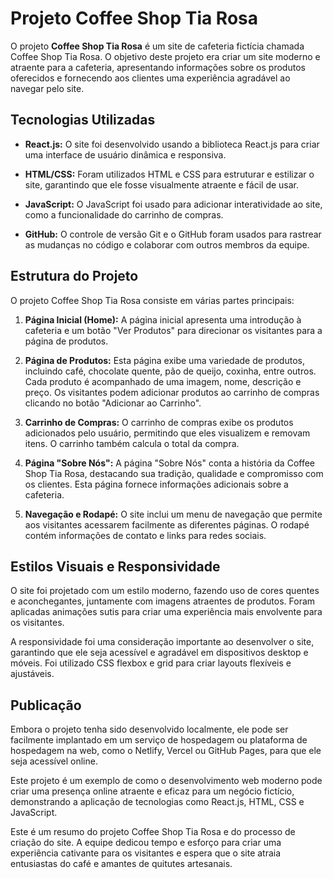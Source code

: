 # Projeto Coffee Shop Tia Rosa

O projeto **Coffee Shop Tia Rosa** é um site de cafeteria fictícia chamada Coffee Shop Tia Rosa. O objetivo deste projeto era criar um site moderno e atraente para a cafeteria, apresentando informações sobre os produtos oferecidos e fornecendo aos clientes uma experiência agradável ao navegar pelo site.

## Tecnologias Utilizadas

- **React.js:** O site foi desenvolvido usando a biblioteca React.js para criar uma interface de usuário dinâmica e responsiva.

- **HTML/CSS:** Foram utilizados HTML e CSS para estruturar e estilizar o site, garantindo que ele fosse visualmente atraente e fácil de usar.

- **JavaScript:** O JavaScript foi usado para adicionar interatividade ao site, como a funcionalidade do carrinho de compras.

- **GitHub:** O controle de versão Git e o GitHub foram usados para rastrear as mudanças no código e colaborar com outros membros da equipe.

## Estrutura do Projeto

O projeto Coffee Shop Tia Rosa consiste em várias partes principais:

1. **Página Inicial (Home):** A página inicial apresenta uma introdução à cafeteria e um botão "Ver Produtos" para direcionar os visitantes para a página de produtos.

2. **Página de Produtos:** Esta página exibe uma variedade de produtos, incluindo café, chocolate quente, pão de queijo, coxinha, entre outros. Cada produto é acompanhado de uma imagem, nome, descrição e preço. Os visitantes podem adicionar produtos ao carrinho de compras clicando no botão "Adicionar ao Carrinho".

3. **Carrinho de Compras:** O carrinho de compras exibe os produtos adicionados pelo usuário, permitindo que eles visualizem e removam itens. O carrinho também calcula o total da compra.

4. **Página "Sobre Nós":** A página "Sobre Nós" conta a história da Coffee Shop Tia Rosa, destacando sua tradição, qualidade e compromisso com os clientes. Esta página fornece informações adicionais sobre a cafeteria.

5. **Navegação e Rodapé:** O site inclui um menu de navegação que permite aos visitantes acessarem facilmente as diferentes páginas. O rodapé contém informações de contato e links para redes sociais.

## Estilos Visuais e Responsividade

O site foi projetado com um estilo moderno, fazendo uso de cores quentes e aconchegantes, juntamente com imagens atraentes de produtos. Foram aplicadas animações sutis para criar uma experiência mais envolvente para os visitantes.

A responsividade foi uma consideração importante ao desenvolver o site, garantindo que ele seja acessível e agradável em dispositivos desktop e móveis. Foi utilizado CSS flexbox e grid para criar layouts flexíveis e ajustáveis.

## Publicação

Embora o projeto tenha sido desenvolvido localmente, ele pode ser facilmente implantado em um serviço de hospedagem ou plataforma de hospedagem na web, como o Netlify, Vercel ou GitHub Pages, para que ele seja acessível online.

Este projeto é um exemplo de como o desenvolvimento web moderno pode criar uma presença online atraente e eficaz para um negócio fictício, demonstrando a aplicação de tecnologias como React.js, HTML, CSS e JavaScript.



Este é um resumo do projeto Coffee Shop Tia Rosa e do processo de criação do site. A equipe dedicou tempo e esforço para criar uma experiência cativante para os visitantes e espera que o site atraia entusiastas do café e amantes de quitutes artesanais.


